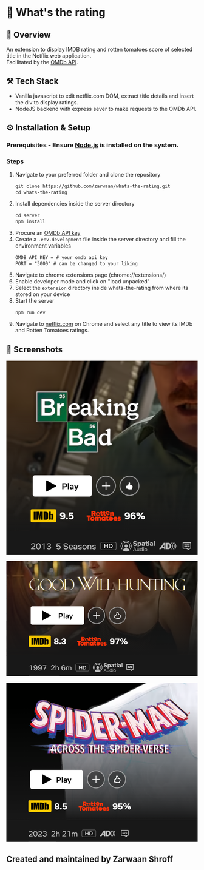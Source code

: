 # 🧩 What's the rating

## 🔎 Overview
An extension to display IMDB rating and rotten tomatoes score of selected title in the Netflix web application.\
Facilitated by the [OMDb API](https://www.omdbapi.com/).

## ⚒️ Tech Stack
- Vanilla javascript to edit netflix.com DOM, extract title details and insert the div to display ratings.
- NodeJS backend with express sever to make requests to the OMDb API.

## ⚙️ Installation & Setup

### Prerequisites - Ensure [Node.js](https://nodejs.org/) is installed on the system.

### Steps
1. Navigate to your preferred folder and clone the repository
    ```shell
    git clone https://github.com/zarwaan/whats-the-rating.git
    cd whats-the-rating
    ```
2. Install dependencies inside the server directory
    ```shell
    cd server
    npm install
    ```
3. Procure an [OMDb API key](https://www.omdbapi.com/apikey.aspx)
4. Create a `.env.development` file inside the server directory and fill the environment variables
    ```shell
    OMDB_API_KEY = # your omdb api key
    PORT = "3000" # can be changed to your liking
    ```
5. Navigate to chrome extensions page (chrome://extensions/)
6. Enable developer mode and click on "load unpacked"
7. Select the `extension` directory inside whats-the-rating from where its stored on your device
8. Start the server
    ```shell
    npm run dev
    ```
9. Navigate to [netflix.com](https://netflix.com) on Chrome and select any title to view its IMDb and Rotten Tomatoes ratings.

## 📸 Screenshots
![Breaking Bad](./screenshots/breaking_bad.png)

![Good will hunting](./screenshots/good_will_hunting.png)

![Spiderman into the spider verse](./screenshots/spiderman_itsv.png)

## Created and maintained by Zarwaan Shroff